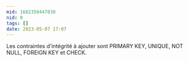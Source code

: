 ```yaml
---
mid: 1682358447830
nid: 0
tags: []
date: 2023-05-07 17:07
---
```


Les contraintes d'intégrité à ajouter sont PRIMARY KEY, UNIQUE, NOT NULL, FOREIGN KEY et CHECK.
